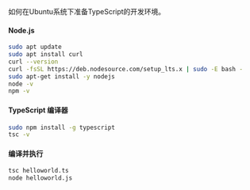 如何在Ubuntu系统下准备TypeScript的开发环境。

#### Node.js
```bash
sudo apt update
sudo apt install curl
curl --version
curl -fsSL https://deb.nodesource.com/setup_lts.x | sudo -E bash -
sudo apt-get install -y nodejs
node -v
npm -v
```

#### TypeScript 编译器
```bash
sudo npm install -g typescript
tsc -v
```

#### 编译并执行
```bash
tsc helloworld.ts
node helloworld.js
```